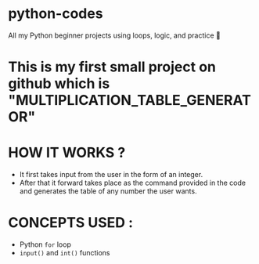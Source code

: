 # python-codes
All my Python beginner projects using loops, logic, and practice 🚀

# This is my first small project on github which is "MULTIPLICATION_TABLE_GENERATOR"


# HOW IT WORKS ?
- It first takes input from the user in the form of an integer.
- After that it forward takes place as the command provided in the code and generates the table of any number the user wants.

# CONCEPTS USED :
- Python `for` loop
- `input()` and `int()` functions
